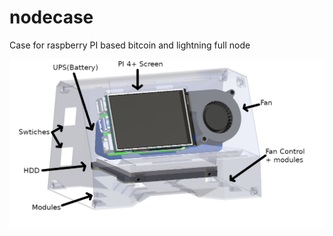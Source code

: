 # nodecase
Case for raspberry PI based bitcoin and lightning full node

![alt text](https://github.com/odudex/nodecase/blob/master/nodePICs/proj_in.png?raw=true)
